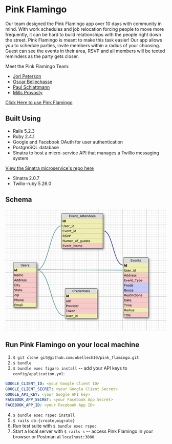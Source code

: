 # Pink Flamingo

Our team designed the Pink Flamingo app over 10 days with community in mind. With work schedules and job relocation forcing people to move more frequently, it can be hard to build relationships with the people right down the street. Pink Flamingo is meant to make this task easier! Our app allows you to schedule parties, invite members within a radius of your choosing. Guest can see the events in their area, RSVP and all members will be texted reminders as the party gets closer.

Meet the Pink Flamingo Team:
- [Jori Peterson](https://github.com/JoriPeterson)
- [Oscar Bellechasse](https://github.com/obellech10)
- [Paul Schlattmann](https://github.com/pschlatt)
- [Mills Provosty](https://github.com/MillsProvosty)

[Click Here to use Pink Flamingo](https://aqueous-plains-17600.herokuapp.com/)

## Built Using

* Rails 5.2.3
* Ruby 2.4.1
* Google and Facebook OAuth for user authentication
* PostgreSQL database
* Sinatra to host a micro-service API that manages a Twillio messaging system

[View the Sinatra microservice's repo here](https://github.com/pschlatt/pink_flamingo_microservice)
* Sinatra 2.0.7
* Twilio-ruby 5.26.0

## Schema

![Schema](/app/assets/images/Schema.png)

## Run Pink Flamingo on your local machine

1. `$ git clone git@github.com:obellech10/pink_flamingo.git`
2. `$ bundle`
3. `$ bundle exec figaro install` -- add your API keys to `config/application.yml`:

```yml
GOOGLE_CLIENT_ID: <your Google Client ID>
GOOGLE_CLIENT_SECRET: <your Google Client Secret>
GOOGLE_API_KEY: <your Google API key>
FACEBOOK_APP_SECRET: <your Facebook App Secret>
FACEBOOK_APP_ID: <your Facebook App ID>
```
4. `$ bundle exec rspec install`
5. `$ rails db:{create,migrate}`
6. Run test suite with `$ bundle exec rspec`
7. Start a local server with `$ rails s` -- access Pink Flamingo in your browser or Postman at `localhost:3000`
